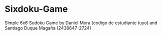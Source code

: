 # Sixdoku-Game
Simple 6x6 Sudoku Game
by 
Daniel Mora (codigo de estudiante tuyo) and
Santiago Duque Magaña (2438647-2724)
